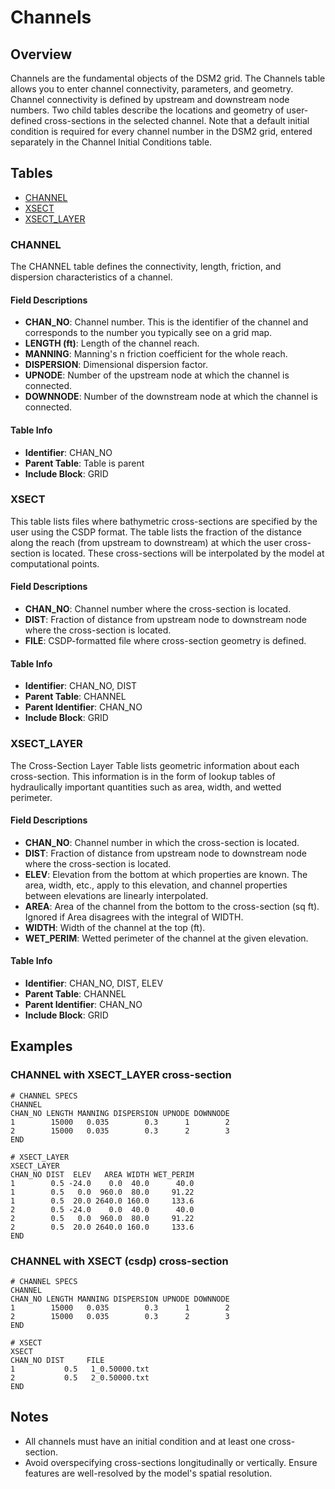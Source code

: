 # Channels

## Overview

Channels are the fundamental objects of the DSM2 grid. The Channels table allows you to enter channel connectivity, parameters, and geometry. Channel connectivity is defined by upstream and downstream node numbers. Two child tables describe the locations and geometry of user-defined cross-sections in the selected channel. Note that a default initial condition is required for every channel number in the DSM2 grid, entered separately in the Channel Initial Conditions table.

## Tables

- [CHANNEL](#CHANNEL)
- [XSECT](#XSECT)
- [XSECT_LAYER](#XSECT_LAYER)

### CHANNEL

The CHANNEL table defines the connectivity, length, friction, and dispersion characteristics of a channel.

#### Field Descriptions

- **CHAN_NO**: Channel number. This is the identifier of the channel and corresponds to the number you typically see on a grid map.
- **LENGTH (ft)**: Length of the channel reach.
- **MANNING**: Manning's n friction coefficient for the whole reach.
- **DISPERSION**: Dimensional dispersion factor.
- **UPNODE**: Number of the upstream node at which the channel is connected.
- **DOWNNODE**: Number of the downstream node at which the channel is connected.

#### Table Info

- **Identifier**: CHAN_NO
- **Parent Table**: Table is parent
- **Include Block**: GRID

### XSECT

This table lists files where bathymetric cross-sections are specified by the user using the CSDP format. The table lists the fraction of the distance along the reach (from upstream to downstream) at which the user cross-section is located. These cross-sections will be interpolated by the model at computational points.

#### Field Descriptions

- **CHAN_NO**: Channel number where the cross-section is located.
- **DIST**: Fraction of distance from upstream node to downstream node where the cross-section is located.
- **FILE**: CSDP-formatted file where cross-section geometry is defined.

#### Table Info

- **Identifier**: CHAN_NO, DIST
- **Parent Table**: CHANNEL
- **Parent Identifier**: CHAN_NO
- **Include Block**: GRID

### XSECT_LAYER

The Cross-Section Layer Table lists geometric information about each cross-section. This information is in the form of lookup tables of hydraulically important quantities such as area, width, and wetted perimeter.

#### Field Descriptions

- **CHAN_NO**: Channel number in which the cross-section is located.
- **DIST**: Fraction of distance from upstream node to downstream node where the cross-section is located.
- **ELEV**: Elevation from the bottom at which properties are known. The area, width, etc., apply to this elevation, and channel properties between elevations are linearly interpolated.
- **AREA**: Area of the channel from the bottom to the cross-section (sq ft). Ignored if Area disagrees with the integral of WIDTH.
- **WIDTH**: Width of the channel at the top (ft).
- **WET_PERIM**: Wetted perimeter of the channel at the given elevation.

#### Table Info

- **Identifier**: CHAN_NO, DIST, ELEV
- **Parent Table**: CHANNEL
- **Parent Identifier**: CHAN_NO
- **Include Block**: GRID

## Examples

### CHANNEL with XSECT_LAYER cross-section

```text
# CHANNEL SPECS
CHANNEL
CHAN_NO LENGTH MANNING DISPERSION UPNODE DOWNNODE
1        15000   0.035        0.3      1        2 
2        15000   0.035        0.3      2        3
END

# XSECT_LAYER
XSECT_LAYER
CHAN_NO DIST  ELEV   AREA WIDTH WET_PERIM
1        0.5 -24.0    0.0  40.0      40.0 
1        0.5   0.0  960.0  80.0     91.22 
1        0.5  20.0 2640.0 160.0     133.6 
2        0.5 -24.0    0.0  40.0      40.0 
2        0.5   0.0  960.0  80.0     91.22 
2        0.5  20.0 2640.0 160.0     133.6 
END
```

### CHANNEL with XSECT (csdp) cross-section

```text
# CHANNEL SPECS
CHANNEL
CHAN_NO LENGTH MANNING DISPERSION UPNODE DOWNNODE
1        15000   0.035        0.3      1        2 
2        15000   0.035        0.3      2        3
END

# XSECT
XSECT
CHAN_NO DIST     FILE
1           0.5   1_0.50000.txt
2           0.5   2_0.50000.txt
END
```

## Notes

- All channels must have an initial condition and at least one cross-section.
- Avoid overspecifying cross-sections longitudinally or vertically. Ensure features are well-resolved by the model's spatial resolution.



